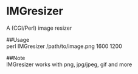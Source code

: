 # IMGresizer
A (CGI/Perl) image resizer  
  
##Usage  
       perl IMGresizer /path/to/image.png 1600 1200  
  
##Note  
  IMGresizer works with png, jpg/jpeg, gif and more  
